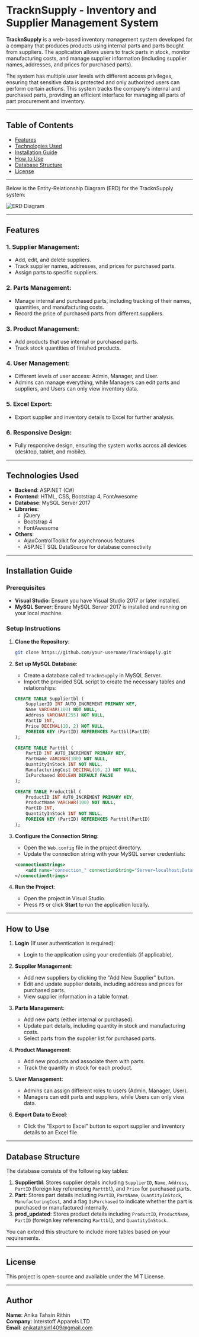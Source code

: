 # TracknSupply - Inventory and Supplier Management System

**TracknSupply** is a web-based inventory management system developed for a company that produces products using internal parts and parts bought from suppliers. The application allows users to track parts in stock, monitor manufacturing costs, and manage supplier information (including supplier names, addresses, and prices for purchased parts).

The system has multiple user levels with different access privileges, ensuring that sensitive data is protected and only authorized users can perform certain actions. This system tracks the company's internal and purchased parts, providing an efficient interface for managing all parts of part procurement and inventory.

---

## Table of Contents

- [Features](#features)
- [Technologies Used](#technologies-used)
- [Installation Guide](#installation-guide)
- [How to Use](#how-to-use)
- [Database Structure](#database-structure)
- [License](#license)

---

Below is the Entity-Relationship Diagram (ERD) for the TracknSupply system:

![ERD Diagram](Images/ERD_of_TracknSupply.png)

---

## Features

### 1. **Supplier Management**: 
  - Add, edit, and delete suppliers.
  - Track supplier names, addresses, and prices for purchased parts.
  - Assign parts to specific suppliers.
  
### 2. **Parts Management**: 
  - Manage internal and purchased parts, including tracking of their names, quantities, and manufacturing costs.
  - Record the price of purchased parts from different suppliers.

### 3. **Product Management**: 
  - Add products that use internal or purchased parts.
  - Track stock quantities of finished products.

### 4. **User Management**:
  - Different levels of user access: Admin, Manager, and User.
  - Admins can manage everything, while Managers can edit parts and suppliers, and Users can only view inventory data.

### 5. **Excel Export**: 
  - Export supplier and inventory details to Excel for further analysis.

### 6. **Responsive Design**: 
  - Fully responsive design, ensuring the system works across all devices (desktop, tablet, and mobile).

---

## Technologies Used

- **Backend**: ASP.NET (C#)
- **Frontend**: HTML, CSS, Bootstrap 4, FontAwesome
- **Database**: MySQL Server 2017
- **Libraries**:
  - jQuery
  - Bootstrap 4
  - FontAwesome
- **Others**:
  - AjaxControlToolkit for asynchronous features
  - ASP.NET SQL DataSource for database connectivity

---

## Installation Guide

### Prerequisites

- **Visual Studio**: Ensure you have Visual Studio 2017 or later installed.
- **MySQL Server**: Ensure MySQL Server 2017 is installed and running on your local machine.

### Setup Instructions

1. **Clone the Repository**:
    ```bash
    git clone https://github.com/your-username/TracknSupply.git
    ```

2. **Set up MySQL Database**:
    - Create a database called `TracknSupply` in MySQL Server.
    - Import the provided SQL script to create the necessary tables and relationships:
    ```sql
    CREATE TABLE Suppliertbl (
        SupplierID INT AUTO_INCREMENT PRIMARY KEY,
        Name VARCHAR(100) NOT NULL,
        Address VARCHAR(255) NOT NULL,
        PartID INT,
        Price DECIMAL(10, 2) NOT NULL,
        FOREIGN KEY (PartID) REFERENCES Parttbl(PartID)
    );

    CREATE TABLE Parttbl (
        PartID INT AUTO_INCREMENT PRIMARY KEY,
        PartName VARCHAR(100) NOT NULL,
        QuantityInStock INT NOT NULL,
        ManufacturingCost DECIMAL(10, 2) NOT NULL,
        IsPurchased BOOLEAN DEFAULT FALSE
    );

    CREATE TABLE Producttbl (
        ProductID INT AUTO_INCREMENT PRIMARY KEY,
        ProductName VARCHAR(100) NOT NULL,
        PartID INT,
        QuantityInStock INT NOT NULL,
        FOREIGN KEY (PartID) REFERENCES Parttbl(PartID)
    );
    ```

3. **Configure the Connection String**:
    - Open the `Web.config` file in the project directory.
    - Update the connection string with your MySQL server credentials:
    ```xml
    <connectionStrings>
        <add name="connection_" connectionString="Server=localhost;Database=TracknSupply;Uid=root;Pwd=password;" providerName="MySql.Data.MySqlClient" />
    </connectionStrings>
    ```

4. **Run the Project**:
    - Open the project in Visual Studio.
    - Press `F5` or click **Start** to run the application locally.

---

## How to Use

1. **Login** (If user authentication is required):
    - Login to the application using your credentials (if applicable).

2. **Supplier Management**:
    - Add new suppliers by clicking the "Add New Supplier" button.
    - Edit and update supplier details, including address and prices for purchased parts.
    - View supplier information in a table format.

3. **Parts Management**:
    - Add new parts (either internal or purchased).
    - Update part details, including quantity in stock and manufacturing costs.
    - Select parts from the supplier list for purchased parts.

4. **Product Management**:
    - Add new products and associate them with parts.
    - Track the quantity in stock for each product.

5. **User Management**:
    - Admins can assign different roles to users (Admin, Manager, User).
    - Managers can edit parts and suppliers, while Users can only view data.

6. **Export Data to Excel**:
    - Click the "Export to Excel" button to export supplier and inventory details to an Excel file.

---

## Database Structure

The database consists of the following key tables:

1. **Suppliertbl**: Stores supplier details including `SupplierID`, `Name`, `Address`, `PartID` (foreign key referencing `Parttbl`), and `Price` for purchased parts.
2. **Part**: Stores part details including `PartID`, `PartName`, `QuantityInStock`, `ManufacturingCost`, and a flag `IsPurchased` to indicate whether the part is purchased or manufactured internally.
3. **prod_updated**: Stores product details including `ProductID`, `ProductName`, `PartID` (foreign key referencing `Parttbl`), and `QuantityInStock`.

You can extend this structure to include more tables based on your requirements.

---

## License

This project is open-source and available under the MIT License.

---

## Author

**Name**: Anika Tahsin Rithin  
**Company**: Interstoff Apparels LTD  
**Email**: anikatahsin1409@gmail.com

